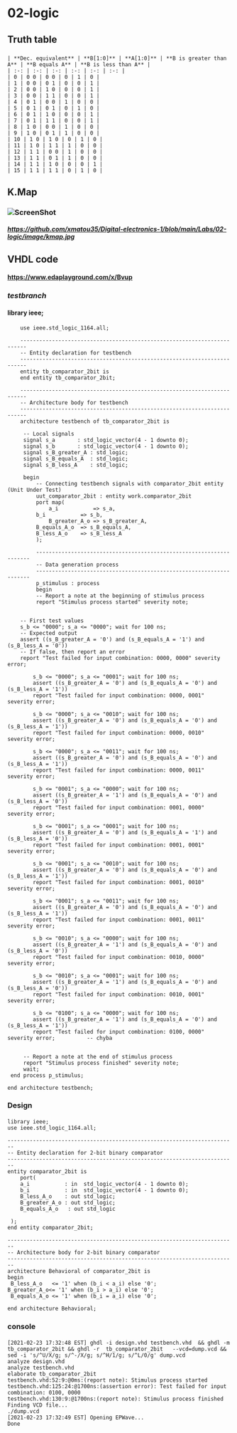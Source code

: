 # 02-logic

## Truth table

### 
	| **Dec. equivalent** | **B[1:0]** | **A[1:0]** | **B is greater than A** | **B equals A** | **B is less than A** |
	| :-: | :-: | :-: | :-: | :-: | :-: |
	| 0 | 0 0 | 0 0 | 0 | 1 | 0 |
	| 1 | 0 0 | 0 1 | 0 | 0 | 1 |
	| 2 | 0 0 | 1 0 | 0 | 0 | 1 |
	| 3 | 0 0 | 1 1 | 0 | 0 | 1 |
	| 4 | 0 1 | 0 0 | 1 | 0 | 0 |
	| 5 | 0 1 | 0 1 | 0 | 1 | 0 |
	| 6 | 0 1 | 1 0 | 0 | 0 | 1 |
	| 7 | 0 1 | 1 1 | 0 | 0 | 1 |
	| 8 | 1 0 | 0 0 | 1 | 0 | 0 |
	| 9 | 1 0 | 0 1 | 1 | 0 | 0 |
	| 10 | 1 0 | 1 0 | 0 | 1 | 0 |
	| 11 | 1 0 | 1 1 | 1 | 0 | 0 |
	| 12 | 1 1 | 0 0 | 1 | 0 | 0 |
	| 13 | 1 1 | 0 1 | 1 | 0 | 0 |
	| 14 | 1 1 | 1 0 | 0 | 0 | 1 |
	| 15 | 1 1 | 1 1 | 0 | 1 | 0 |

## K.Map

### ![ScreenShot](https://github.com/xmatou35/Digital-electronics-1/blob/main/Labs/02-logic/image/kmap.jpg)
#### *https://github.com/xmatou35/Digital-electronics-1/blob/main/Labs/02-logic/image/kmap.jpg*

## VHDL code

#### **https://www.edaplayground.com/x/Bvup**

### *testbranch* 

#### 		library ieee;
		use ieee.std_logic_1164.all;

		------------------------------------------------------------------------
		-- Entity declaration for testbench
		------------------------------------------------------------------------
		entity tb_comparator_2bit is
		end entity tb_comparator_2bit;

		------------------------------------------------------------------------
		-- Architecture body for testbench
		------------------------------------------------------------------------
		architecture testbench of tb_comparator_2bit is

  		 -- Local signals
  		 signal s_a       : std_logic_vector(4 - 1 downto 0);
   		 signal s_b       : std_logic_vector(4 - 1 downto 0);
   		 signal s_B_greater_A : std_logic;
   		 signal s_B_equals_A  : std_logic;
  		 signal s_B_less_A    : std_logic;

		 begin
    		 -- Connecting testbench signals with comparator_2bit entity (Unit Under Test)
    		 uut_comparator_2bit : entity work.comparator_2bit
        	 port map(
            	 a_i           => s_a,
           	 b_i           => s_b,
            	 B_greater_A_o => s_B_greater_A,
           	 B_equals_A_o  => s_B_equals_A,
           	 B_less_A_o    => s_B_less_A
       		 );

    		 --------------------------------------------------------------------
    		 -- Data generation process
    		 --------------------------------------------------------------------
    		 p_stimulus : process
    		 begin
        	 -- Report a note at the beginning of stimulus process
        	 report "Stimulus process started" severity note;


        -- First test values
        s_b <= "0000"; s_a <= "0000"; wait for 100 ns;
        -- Expected output
        assert ((s_B_greater_A = '0') and (s_B_equals_A = '1') and (s_B_less_A = '0'))
        -- If false, then report an error
        report "Test failed for input combination: 0000, 0000" severity error;
        
        	s_b <= "0000"; s_a <= "0001"; wait for 100 ns;
			assert ((s_B_greater_A = '0') and (s_B_equals_A = '0') and (s_B_less_A = '1'))
			report "Test failed for input combination: 0000, 0001" severity error;       

			s_b <= "0000"; s_a <= "0010"; wait for 100 ns;
			assert ((s_B_greater_A = '0') and (s_B_equals_A = '0') and (s_B_less_A = '1'))
			report "Test failed for input combination: 0000, 0010" severity error;       

			s_b <= "0000"; s_a <= "0011"; wait for 100 ns;
			assert ((s_B_greater_A = '0') and (s_B_equals_A = '0') and (s_B_less_A = '1'))
			report "Test failed for input combination: 0000, 0011" severity error;       

			s_b <= "0001"; s_a <= "0000"; wait for 100 ns;
			assert ((s_B_greater_A = '1') and (s_B_equals_A = '0') and (s_B_less_A = '0'))
			report "Test failed for input combination: 0001, 0000" severity error;      

			s_b <= "0001"; s_a <= "0001"; wait for 100 ns;
			assert ((s_B_greater_A = '0') and (s_B_equals_A = '1') and (s_B_less_A = '0'))
			report "Test failed for input combination: 0001, 0001" severity error;

			s_b <= "0001"; s_a <= "0010"; wait for 100 ns;
			assert ((s_B_greater_A = '0') and (s_B_equals_A = '0') and (s_B_less_A = '1'))
			report "Test failed for input combination: 0001, 0010" severity error;

			s_b <= "0001"; s_a <= "0011"; wait for 100 ns;
			assert ((s_B_greater_A = '0') and (s_B_equals_A = '0') and (s_B_less_A = '1'))
			report "Test failed for input combination: 0001, 0011" severity error;

			s_b <= "0010"; s_a <= "0000"; wait for 100 ns;
			assert ((s_B_greater_A = '1') and (s_B_equals_A = '0') and (s_B_less_A = '0'))
			report "Test failed for input combination: 0010, 0000" severity error;

			s_b <= "0010"; s_a <= "0001"; wait for 100 ns;
			assert ((s_B_greater_A = '1') and (s_B_equals_A = '0') and (s_B_less_A = '0'))
			report "Test failed for input combination: 0010, 0001" severity error;

			s_b <= "0100"; s_a <= "0000"; wait for 100 ns;
			assert ((s_B_greater_A = '1') and (s_B_equals_A = '0') and (s_B_less_A = '1')) 
			report "Test failed for input combination: 0100, 0000" severity error;			-- chyba


       	 -- Report a note at the end of stimulus process
       	 report "Stimulus process finished" severity note;
       	 wait;
   	 end process p_stimulus;

	end architecture testbench;

### Design

#### 
	library ieee;
	use ieee.std_logic_1164.all;

	------------------------------------------------------------------------
	-- Entity declaration for 2-bit binary comparator
	------------------------------------------------------------------------
	entity comparator_2bit is
    	port(
        a_i           : in  std_logic_vector(4 - 1 downto 0);
        b_i			  : in  std_logic_vector(4 - 1 downto 0);
        B_less_A_o    : out std_logic;	      
        B_greater_A_o : out std_logic;
        B_equals_A_o   : out std_logic
        
   	 );
	end entity comparator_2bit;

	------------------------------------------------------------------------
	-- Architecture body for 2-bit binary comparator
	------------------------------------------------------------------------
	architecture Behavioral of comparator_2bit is
	begin
   	 B_less_A_o   <= '1' when (b_i < a_i) else '0';
	B_greater_A_o<= '1' when (b_i > a_i) else '0';
   	 B_equals_A_o <= '1' when (b_i = a_i) else '0';

	end architecture Behavioral;

### console

#### 
	[2021-02-23 17:32:48 EST] ghdl -i design.vhd testbench.vhd  && ghdl -m  tb_comparator_2bit && ghdl -r  tb_comparator_2bit   --vcd=dump.vcd && sed -i 's/^U/X/g; s/^-/X/g; s/^H/1/g; s/^L/0/g' dump.vcd 
	analyze design.vhd
	analyze testbench.vhd
	elaborate tb_comparator_2bit
	testbench.vhd:52:9:@0ms:(report note): Stimulus process started
	testbench.vhd:125:24:@1700ns:(assertion error): Test failed for input combination: 0100, 0000
	testbench.vhd:130:9:@1700ns:(report note): Stimulus process finished
	Finding VCD file...
	./dump.vcd
	[2021-02-23 17:32:49 EST] Opening EPWave...
	Done
